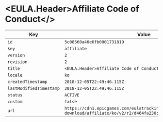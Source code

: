 # <EULA.Header>Affiliate Code of Conduct</>

| Key | Value |
| --- | ----- |
| `id` | `5c08560a46e0fb0001731819` |
| `key` | `affiliate` |
| `version` | `2` |
| `revision` | `2` |
| `title` | `<EULA.Header>Affiliate Code of Conduct</>` |
| `locale` | `ko` |
| `createdTimestamp` | `2018-12-05T22:49:46.115Z` |
| `lastModifiedTimestamp` | `2018-12-05T22:49:46.115Z` |
| `status` | `ACTIVE` |
| `custom` | `false` |
| `url` | `https://cdn1.epicgames.com/eulatracking-download/affiliate/ko/v2/r2/d464fa230c1341e5435699daaa8707f2.pdf` |
